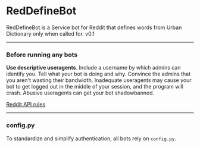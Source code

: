 # RedDefineBot
RedDefineBot is a Service bot for Reddit that defines words from Urban Dictionary only when called for. v0.1
_______

### Before running any bots

**Use descriptive useragents**. Include a username by which admins can identify you. Tell what your bot is doing and why. Convince the admins that you aren't wasting their bandwidth. Inadequate useragents may cause your bot to get logged out in the middle of your session, and the program will crash. Abusive useragents can get your bot shadowbanned.

[Reddit API rules](https://github.com/reddit/reddit/wiki/API)

________

### config.py

To standardize and simplify authentication, all bots rely on `config.py`.
